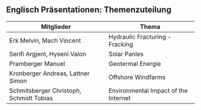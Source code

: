 ## Englisch Präsentationen: Themenzuteilung

| Mitglieder | Thema |
|---------|------------|
| Erk Melvin, Mach Vincent | Hydraulic Fracturing - Fracking |
| Serifi Argjent, Hyseni Valon | Solar Panles |
| Pramberger Manuel | Geotermal Energie |
| Kronberger Andreas, Lattner Simon | Offshore Windfarms |
| Schmitsberger Christoph, Schmidt Tobias | Environmental Impact of the Internet |
